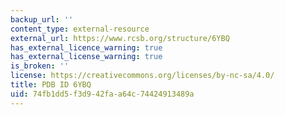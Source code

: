 ```yaml
---
backup_url: ''
content_type: external-resource
external_url: https://www.rcsb.org/structure/6YBQ
has_external_licence_warning: true
has_external_license_warning: true
is_broken: ''
license: https://creativecommons.org/licenses/by-nc-sa/4.0/
title: PDB ID 6YBQ
uid: 74fb1dd5-f3d9-42fa-a64c-74424913489a
---
```

